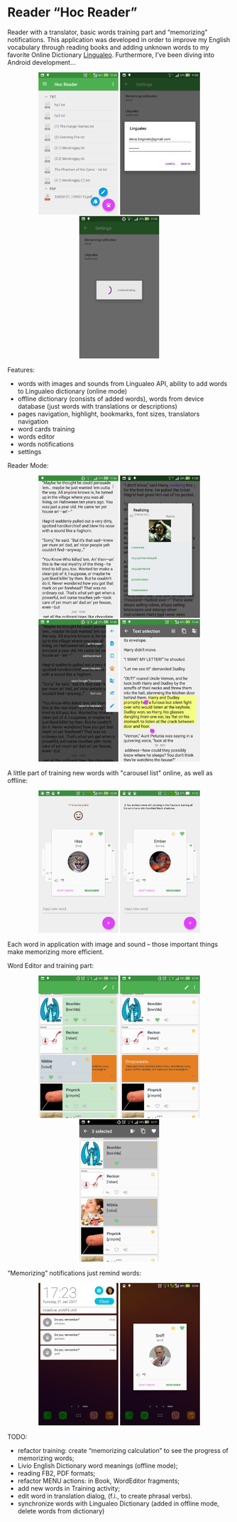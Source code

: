 # Reader “Hoc Reader”

Reader with a translator, basic words training part and “memorizing” notifications. This application was developed in order to improve my English vocabulary through reading books and adding unknown words to my favorite Online Dictionary <a href="https://lingualeo.com">Lingualeo</a>.
Furthermore, I’ve been diving into Android development... 
<p align="center">
  <img src="assets/main_screen.jpg" width="180" height="320"/>
  <img src="assets/login_dialog.jpg" width="180" height="320"/>
  <img src="assets/auth_progress_dialog.jpg" width="180" height="320"/>
</p>

Features:
-	words with images and sounds from Lingualeo API, ability to add words to Lingualeo dictionary (online mode)
-	offline dictionary (consists of added words), words from device database (just words with translations or descriptions)
-	pages navigation, highlight, bookmarks, font sizes, translators navigation
-	word cards training
- words editor
-	words notifications
- settings

Reader Mode:
<p align="center">
  <img src="assets/book.jpg" width="180" height="320"/>
  <img src="assets/word_translation_dialog.jpg" width="180" height="320"/>
  <img src="assets/book_menu.jpg" width="180" height="320"/>
  <img src="assets/book_selector.jpg" width="180" height="320"/>
</p>

A little part of training new words with "carousel list" online, as well as offline:
<p align="center">
  <img src="assets/carousel_word_translation.jpg" width="180" height="320"/>
  <img src="assets/carousel_word_hint.jpg" width="180" height="320"/>
</p>

Each word in application with image and sound – those important things make memorizing more efficient.

Word Editor and training part:
<p align="center">
  <img src="assets/editor_half.jpg" width="180" height="320"/>
  <img src="assets/editor_pinned.jpg" width="180" height="320"/>
   <img src="assets/editor_action_mode.jpg" width="180" height="320"/>
</p>


“Memorizing” notifications just remind words:
<p align="center">
  <img src="assets/notifications.jpg" width="180" height="320"/>
  <img src="assets/word_memorizing_activity.jpg" width="180" height="320"/>
</p>

TODO: 
- refactor training: create “memorizing calculation” to see the progress of memorizing words;
- Livio English Dictionary word meanings (offline mode); 
- reading FB2, PDF formats;
- refactor MENU actions: in Book, WordEditor fragments;
- add new words in Training activity;
- edit word in translation dialog, (f.i., to create phrasal verbs).
- synchronize words with Lingualeo Dictionary (added in offline mode, delete words from dictionary)
